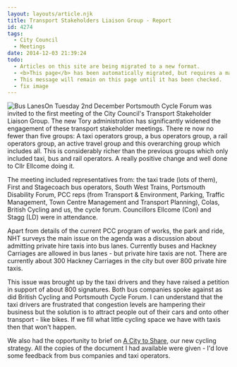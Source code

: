 ```yaml
---
layout: layouts/article.njk
title: Transport Stakeholders Liaison Group - Report
id: 4274
tags:
  - City Council
  - Meetings
date: 2014-12-03 21:39:24
todo:
  - Articles on this site are being migrated to a new format.
  - <b>This page</b> has been automatically migrated, but requires a manual check-&amp;-tune to ensure the format and links all work as expected.
  - This message will remain on this page until it has been checked.
  - fix image
---
```


![Bus Lanes](http://www.pompeybug.co.uk/wp-content/uploads/2014/12/4018132108-300x212.jpg)On Tuesday 2nd December Portsmouth Cycle Forum was invited to the first meeting of the City Council's Transport Stakeholder Liaison Group. The new Tory administration has significantly widened the engagement of these transport stakeholder meetings. There re now no fewer than five groups: A taxi operators group, a bus operators group, a rail operators group, an active travel group and this overarching group which includes all. This is considerably richer than the previous groups which only included taxi, bus and rail operators. A really positive change and well done to Cllr Ellcome doing it.

The meeting included representatives from: the taxi trade (lots of them), First and Stagecoach bus operators, South West Trains, Portsmouth Disability Forum, PCC reps (from Transport &amp; Environment, Parking, Traffic Management, Town Centre Management and Transport Planning), Colas, British Cycling and us, the cycle forum. Councillors Ellcome (Con) and Stagg (LD) were in attendance.

Apart from details of the current PCC program of works, the park and ride, NHT surveys the main issue on the agenda was a discussion about admitting private hire taxis into bus lanes. Currently buses and Hackney Carriages are allowed in bus lanes - but private hire taxis are not. There are currently about 300 Hackney Carriages in the city but over 800 private hire taxis.

This issue was brought up by the taxi drivers and they have raised a petition in support of about 800 signatures. Both bus companies spoke against as did British Cycling and Portsmouth Cycle Forum. I can understand that the taxi drivers are frustrated that congestion levels are hampering their business but the solution is to attract people out of their cars and onto other transport - like bikes. If we fill what little cycling space we have with taxis then that won't happen.

We also had the opportunity to brief on [A City to Share](http://acitytoshare.org "A City to Share"), our new cycling strategy. All the copies of the document I had available were given - I'd love some feedback from bus companies and taxi operators.